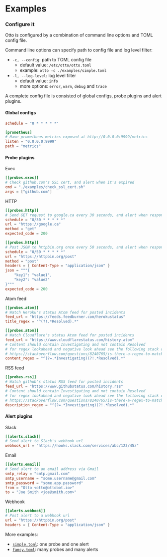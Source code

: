 # Examples

### Configure it

Otto is configured by a combination of command line options and TOML config file.

Command line options can specify path to config file and log level filter:

- `-c, --config`: path to TOML config file
  - default value: `/etc/otto/otto.toml`
  - example: `otto -c ./examples/simple.toml`
- `-l, --log-level`: log level filter
  - default value: `info`
  - more options: `error`, `warn`, `debug` and `trace`

A complete config file is consisted of global configs, probe plugins and alert plugins.

#### Global configs

```toml
schedule = "0 * * * * *"

[prometheus]
# Have prometheus metrics exposed at http://0.0.0.0:9999/metrics
listen = "0.0.0.0:9999"
path = "metrics"
```

#### Probe plugins

Exec

```toml
[[probes.exec]]
# Check github.com's SSL cert, and alert when it's expired
cmd = "./examples/check_ssl_cert.sh"
args = ["github.com"]
```

HTTP

```toml
[[probes.http]]
# Send GET request to google.ca every 30 seconds, and alert when response status code is not 200
schedule = "0/30 * * * * *"
url = "https://google.ca"
method = "get"
expected_code = 200

[[probes.http]]
# Post JSON to httpbin.org once every 50 seconds, and alert when response status code is not 200
schedule = "0/50 * * * * *"
url = "https://httpbin.org/post"
method = "post"
headers = { Content-Type = "application/json" }
json = """{
    "key1": "value1",
    "key2": "value2"
}"""
expected_code = 200
```

Atom feed

```toml
[[probes.atom]]
# Watch Heroku's status Atom feed for posted incidents
feed_url = "https://feeds.feedburner.com/herokustatus"
title_regex = "^(?!.*Resolved).*"

[[probes.atom]]
# Watch Cloudflare's status Atom feed for posted incidents
feed_url = "https://www.cloudflarestatus.com/history.atom"
# Content should contain Investigating and not contain Resolved
# for regex lookahead and negative look ahead see the following stack overflow answer
# https://stackoverflow.com/questions/8240765/is-there-a-regex-to-match-a-string-that-contains-a-but-does-not-contain-b
content_regex = "^(?=.*Investigating)(?!.*Resolved).*"
```

RSS feed

```toml
[[probes.rss]]
# Watch github's status RSS feed for posted incidents
feed_url = "https://www.githubstatus.com/history.rss"
# Content should contain Investigating and not contain Resolved
# for regex lookahead and negative look ahead see the following stack overflow answer
# https://stackoverflow.com/questions/8240765/is-there-a-regex-to-match-a-string-that-contains-a-but-does-not-contain-b
description_regex = "^(?=.*Investigating)(?!.*Resolved).*"
```

#### Alert plugins

Slack

```toml
[[alerts.slack]]
# Send alert to Slack's webhook url
webhook_url = "https://hooks.slack.com/services/abc/123/45z"
```

Email

```toml
[[alerts.email]]
# Send alert to an email address via Gmail
smtp_relay = "smtp.gmail.com"
smtp_username = "some.username@gmail.com"
smtp_password = "some.app.password"
from = "Otto <otto@ottobot.io>"
to = "Joe Smith <joe@smith.com>"
```

Webhook

```toml
[[alerts.webhook]]
# Post alert to a webhook url
url = "https://httpbin.org/post"
headers = { Content-Type = "application/json" }
```

More examples:

- [`simple.toml`](./simple.toml): one probe and one alert
- [`fancy.toml`](./fancy.toml): many probes and many alerts

